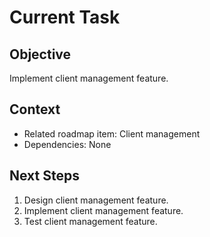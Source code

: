 # Current Task

## Objective
Implement client management feature.

## Context
- Related roadmap item: Client management
- Dependencies: None

## Next Steps
1. Design client management feature.
2. Implement client management feature.
3. Test client management feature.
